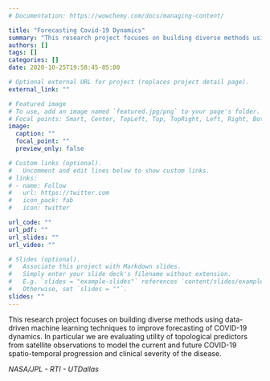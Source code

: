 ```yaml
---
# Documentation: https://wowchemy.com/docs/managing-content/

title: "Forecasting Covid-19 Dynamics"
summary: "This research project focuses on building diverse methods using data-driven machine learning techniques to improve forecasting of COVID-19 dynamics. In particular we are evaluating utility of topological predictors from satellite observations to model the current and future COVID-19 spatio-temporal progression and clinical severity of the disease."
authors: []
tags: []
categories: []
date: 2020-10-25T19:58:45-05:00

# Optional external URL for project (replaces project detail page).
external_link: ""

# Featured image
# To use, add an image named `featured.jpg/png` to your page's folder.
# Focal points: Smart, Center, TopLeft, Top, TopRight, Left, Right, BottomLeft, Bottom, BottomRight.
image:
  caption: ""
  focal_point: ""
  preview_only: false

# Custom links (optional).
#   Uncomment and edit lines below to show custom links.
# links:
# - name: Follow
#   url: https://twitter.com
#   icon_pack: fab
#   icon: twitter

url_code: ""
url_pdf: ""
url_slides: ""
url_video: ""

# Slides (optional).
#   Associate this project with Markdown slides.
#   Simply enter your slide deck's filename without extension.
#   E.g. `slides = "example-slides"` references `content/slides/example-slides.md`.
#   Otherwise, set `slides = ""`.
slides: ""
---
```

This research project focuses on building diverse methods using data-driven machine learning techniques to improve forecasting of COVID-19 dynamics. In particular we are evaluating utility of topological predictors from satellite observations to model the current and future COVID-19 spatio-temporal progression and clinical severity of the disease.

_NASA/JPL - RTI - UTDallas_